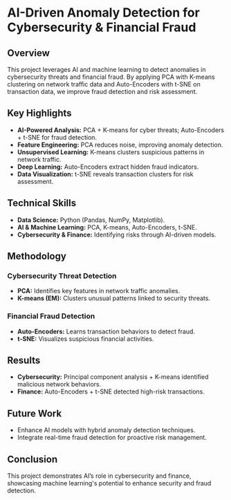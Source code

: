 # AI-Driven Anomaly Detection for Cybersecurity & Financial Fraud  

## Overview  
This project leverages AI and machine learning to detect anomalies in cybersecurity threats and financial fraud. By applying PCA with K-means clustering on network traffic data and Auto-Encoders with t-SNE on transaction data, we improve fraud detection and risk assessment.  

## Key Highlights  
- **AI-Powered Analysis:** PCA + K-means for cyber threats; Auto-Encoders + t-SNE for fraud detection.  
- **Feature Engineering:** PCA reduces noise, improving anomaly detection.  
- **Unsupervised Learning:** K-means clusters suspicious patterns in network traffic.  
- **Deep Learning:** Auto-Encoders extract hidden fraud indicators.  
- **Data Visualization:** t-SNE reveals transaction clusters for risk assessment.  

## Technical Skills  
- **Data Science:** Python (Pandas, NumPy, Matplotlib).  
- **AI & Machine Learning:** PCA, K-means, Auto-Encoders, t-SNE.  
- **Cybersecurity & Finance:** Identifying risks through AI-driven models.  

## Methodology  
### **Cybersecurity Threat Detection**  
- **PCA:** Identifies key features in network traffic anomalies.  
- **K-means (EM):** Clusters unusual patterns linked to security threats.  

### **Financial Fraud Detection**  
- **Auto-Encoders:** Learns transaction behaviors to detect fraud.  
- **t-SNE:** Visualizes suspicious financial activities.  

## Results  
- **Cybersecurity:** Principal component analysis  + K-means identified malicious network behaviors.  
- **Finance:** Auto-Encoders + t-SNE detected high-risk transactions.  

## Future Work  
- Enhance AI models with hybrid anomaly detection techniques.  
- Integrate real-time fraud detection for proactive risk management.  

## Conclusion  
This project demonstrates AI’s role in cybersecurity and finance, showcasing machine learning's potential to enhance security and fraud detection.  
